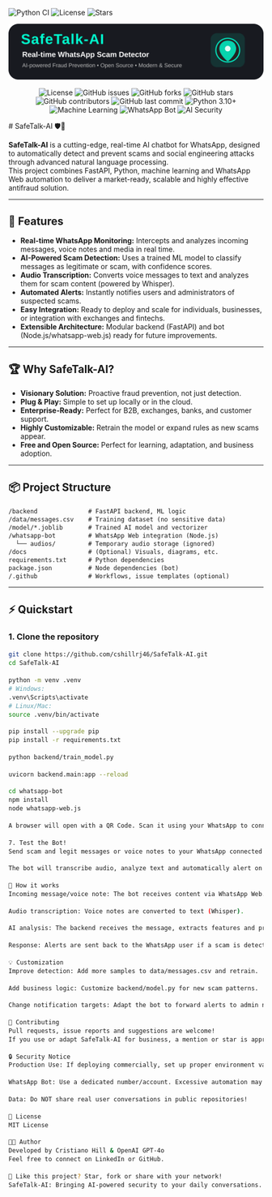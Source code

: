 ![Python CI](https://github.com/cshillrj46/SafeTX-AI/actions/workflows/python_ci_workflow.yml/badge.svg)
![License](https://img.shields.io/github/license/cshillrj46/SafeTX-AI)
![Stars](https://img.shields.io/github/stars/cshillrj46/SafeTX-AI?style=social)

<p align="center">
  <img src="https://raw.githubusercontent.com/cshillrj46/SafeTalk-AI/main/.github/banner-safetalk-ai.svg" alt="SafeTalk-AI: Real-time WhatsApp Scam Detector" width="600"/>
</p>
<p align="center">
  <img src="https://img.shields.io/github/license/cshillrj46/SafeTalk-AI" alt="License">
  <img src="https://img.shields.io/github/issues/cshillrj46/SafeTalk-AI" alt="GitHub issues">
  <img src="https://img.shields.io/github/forks/cshillrj46/SafeTalk-AI" alt="GitHub forks">
  <img src="https://img.shields.io/github/stars/cshillrj46/SafeTalk-AI" alt="GitHub stars">
  <img src="https://img.shields.io/github/contributors/cshillrj46/SafeTalk-AI" alt="GitHub contributors">
  <img src="https://img.shields.io/github/last-commit/cshillrj46/SafeTalk-AI" alt="GitHub last commit">
  <img src="https://img.shields.io/badge/python-3.10+-blue.svg" alt="Python 3.10+">
  <img src="https://img.shields.io/badge/machine%20learning-enabled-brightgreen" alt="Machine Learning">
  <img src="https://img.shields.io/badge/whatsapp%20bot-enabled-brightgreen" alt="WhatsApp Bot">
  <img src="https://img.shields.io/badge/AI%20Security-active-orange" alt="AI Security">
</p>
# SafeTalk-AI 🛡️🤖

**SafeTalk-AI** is a cutting-edge, real-time AI chatbot for WhatsApp, designed to automatically detect and prevent scams and social engineering attacks through advanced natural language processing.  
This project combines FastAPI, Python, machine learning and WhatsApp Web automation to deliver a market-ready, scalable and highly effective antifraud solution.

---

## 🚀 Features

- **Real-time WhatsApp Monitoring:** Intercepts and analyzes incoming messages, voice notes and media in real time.
- **AI-Powered Scam Detection:** Uses a trained ML model to classify messages as legitimate or scam, with confidence scores.
- **Audio Transcription:** Converts voice messages to text and analyzes them for scam content (powered by Whisper).
- **Automated Alerts:** Instantly notifies users and administrators of suspected scams.
- **Easy Integration:** Ready to deploy and scale for individuals, businesses, or integration with exchanges and fintechs.
- **Extensible Architecture:** Modular backend (FastAPI) and bot (Node.js/whatsapp-web.js) ready for future improvements.

---

## 🏆 Why SafeTalk-AI?

- **Visionary Solution:** Proactive fraud prevention, not just detection.
- **Plug & Play:** Simple to set up locally or in the cloud.
- **Enterprise-Ready:** Perfect for B2B, exchanges, banks, and customer support.
- **Highly Customizable:** Retrain the model or expand rules as new scams appear.
- **Free and Open Source:** Perfect for learning, adaptation, and business adoption.

---

## 📦 Project Structure
```
/backend              # FastAPI backend, ML logic
/data/messages.csv    # Training dataset (no sensitive data)
/model/*.joblib       # Trained AI model and vectorizer
/whatsapp-bot         # WhatsApp Web integration (Node.js)
  └── audios/         # Temporary audio storage (ignored)
/docs                 # (Optional) Visuals, diagrams, etc.
requirements.txt      # Python dependencies
package.json          # Node dependencies (bot)
/.github              # Workflows, issue templates (optional)
```
---

## ⚡️ Quickstart

### 1. Clone the repository

```bash
git clone https://github.com/cshillrj46/SafeTalk-AI.git
cd SafeTalk-AI

python -m venv .venv
# Windows:
.venv\Scripts\activate
# Linux/Mac:
source .venv/bin/activate

pip install --upgrade pip
pip install -r requirements.txt

python backend/train_model.py

uvicorn backend.main:app --reload

cd whatsapp-bot
npm install
node whatsapp-web.js

A browser will open with a QR Code. Scan it using your WhatsApp to connect the bot.

7. Test the Bot!
Send scam and legit messages or voice notes to your WhatsApp connected to the bot.

The bot will transcribe audio, analyze text and automatically alert on any suspicious content.

🧠 How it works
Incoming message/voice note: The bot receives content via WhatsApp Web.

Audio transcription: Voice notes are converted to text (Whisper).

AI analysis: The backend receives the message, extracts features and predicts scam/legitimate status.

Response: Alerts are sent back to the WhatsApp user if a scam is detected, with details and confidence score.

💡 Customization
Improve detection: Add more samples to data/messages.csv and retrain.

Add business logic: Customize backend/model.py for new scam patterns.

Change notification targets: Adapt the bot to forward alerts to admin numbers, emails or external APIs.

🤝 Contributing
Pull requests, issue reports and suggestions are welcome!
If you use or adapt SafeTalk-AI for business, a mention or star is appreciated.

🔒 Security Notice
Production Use: If deploying commercially, set up proper environment variables, secure endpoints, and never expose sensitive training data.

WhatsApp Bot: Use a dedicated number/account. Excessive automation may risk account ban.

Data: Do NOT share real user conversations in public repositories!

📄 License
MIT License

👨‍💻 Author
Developed by Cristiano Hill & OpenAI GPT-4o
Feel free to connect on LinkedIn or GitHub.

📣 Like this project? Star, fork or share with your network!
SafeTalk-AI: Bringing AI-powered security to your daily conversations.
